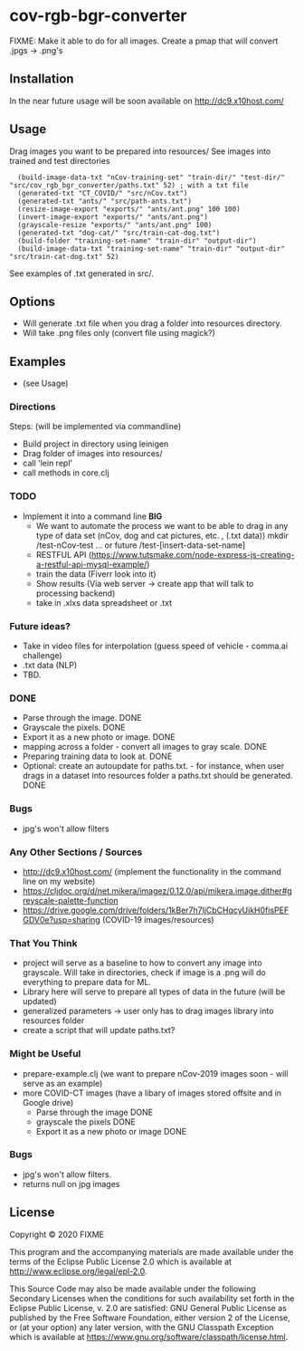# cov-rgb-bgr-converter

FIXME: Make it able to do for all images. Create a pmap that will convert .jpgs -> .png's

## Installation

In the near future usage will be soon available on http://dc9.x10host.com/

## Usage

Drag images you want to be prepared into resources/
See images into trained and test directories

      (build-image-data-txt "nCov-training-set" "train-dir/" "test-dir/" "src/cov_rgb_bgr_converter/paths.txt" 52) ; with a txt file
      (generated-txt "CT_COVID/" "src/nCov.txt")
      (generated-txt "ants/" "src/path-ants.txt")
      (resize-image-export "exports/" "ants/ant.png" 100 100)
      (invert-image-export "exports/" "ants/ant.png")
      (grayscale-resize "exports/" "ants/ant.png" 100)
      (generated-txt "dog-cat/" "src/train-cat-dog.txt")
      (build-folder "training-set-name" "train-dir" "output-dir")
      (build-image-data-txt "training-set-name" "train-dir" "output-dir" "src/train-cat-dog.txt" 52) 
      
See examples of .txt generated in src/.

## Options
   - Will generate .txt file when you drag a folder into resources directory.
   - Will take .png files only (convert file using magick?)

## Examples
   - (see Usage)
            
### Directions
Steps: (will be implemented via commandline)
   - Build project in directory using leinigen
   - Drag folder of images into resources/
   - call 'lein repl'
   - call methods in core.clj

### TODO
- Implement it into a command line **BIG**
    - We want to automate the process 
      we want to be able to drag in any type of data set (nCov, dog and cat pictures, etc. , (.txt data))
        mkdir /test-nCov-test ... or future /test-[insert-data-set-name]
    - RESTFUL API (https://www.tutsmake.com/node-express-js-creating-a-restful-api-mysql-example/)
    - train the data (Fiverr look into it)
    - Show results (Via web server -> create app that will talk to processing backend)
    - take in .xlxs data spreadsheet or .txt
    
### Future ideas?
- Take in video files for interpolation (guess speed of vehicle - comma.ai challenge)
- .txt data (NLP)
- TBD.
    
### DONE
- Parse through the image. DONE
- Grayscale the pixels. DONE 
- Export it as a new photo or image. DONE
- mapping across a folder - convert all images to gray scale. DONE
- Preparing training data to look at. DONE
- Optional: create an autoupdate for paths.txt.
       - for instance, when user drags in a dataset into resources folder
          a paths.txt should be generated. DONE


### Bugs
- jpg's won't allow filters 

### Any Other Sections / Sources
- http://dc9.x10host.com/ (implement the functionality in the command line on my website)
- https://cljdoc.org/d/net.mikera/imagez/0.12.0/api/mikera.image.dither#greyscale-palette-function
- https://drive.google.com/drive/folders/1kBer7h7ljCbCHqcyUikH0fisPEFGDV0e?usp=sharing (COVID-19 images/resources)

### That You Think
- project will serve as a baseline to how to convert any image
  into grayscale. Will take in directories, check if image is a .png
  will do everything to prepare data for ML.
- Library here will serve to prepare all types of data in the future (will be updated)
- generalized parameters -> user only has to drag images library into
  resources folder
- create a script that will update paths.txt?

### Might be Useful
- prepare-example.clj (we want to prepare nCov-2019 images soon - will serve as an example)
- more COVID-CT images (have a libary of images stored offsite and in Google drive)
   - Parse through the image DONE
   - grayscale the pixels DONE 
   - Export it as a new photo or image DONE

### Bugs
   - jpg's won't allow filters.
   - returns null on jpg images

## License

Copyright © 2020 FIXME

This program and the accompanying materials are made available under the
terms of the Eclipse Public License 2.0 which is available at
http://www.eclipse.org/legal/epl-2.0.

This Source Code may also be made available under the following Secondary
Licenses when the conditions for such availability set forth in the Eclipse
Public License, v. 2.0 are satisfied: GNU General Public License as published by
the Free Software Foundation, either version 2 of the License, or (at your
option) any later version, with the GNU Classpath Exception which is available
at https://www.gnu.org/software/classpath/license.html.
